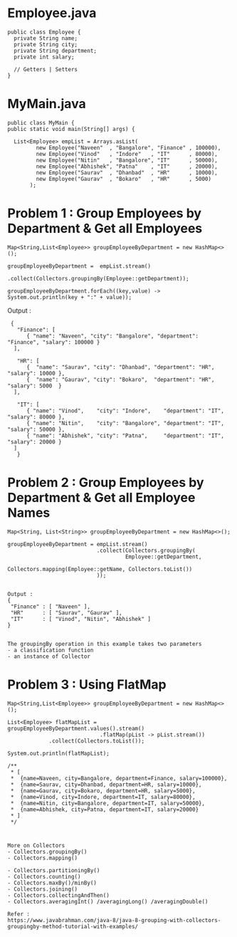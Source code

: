 # Employee.java

    public class Employee {  
      private String name;
      private String city;
      private String department;
      private int salary;
      
      // Getters | Setters
    }

# MyMain.java

    public class MyMain {
	public static void main(String[] args) {

	  List<Employee> empList = Arrays.asList(
             new Employee("Naveen"  , "Bangalore", "Finance" , 100000),
             new Employee("Vinod"   , "Indore"   , "IT"      , 80000),
             new Employee("Nitin"   , "Bangalore", "IT"      , 50000),
             new Employee("Abhishek", "Patna"    , "IT"      , 20000),
             new Employee("Saurav"  , "Dhanbad"  , "HR"      , 10000),
             new Employee("Gaurav"  , "Bokaro"   , "HR"      , 5000)
           );


# Problem 1 : Group Employees by Department & Get all Employees   

    Map<String,List<Employee>> groupEmployeeByDepartment = new HashMap<>();
        
    groupEmployeeByDepartment =  empList.stream()
                                .collect(Collectors.groupingBy(Employee::getDepartment));
				     
    groupEmployeeByDepartment.forEach((key,value) -> System.out.println(key + ":" + value));

 Output : 

     {
       "Finance": [
	      { "name": "Naveen", "city": "Bangalore", "department": "Finance", "salary": 100000 }
	  ], 
	  
       "HR": [
	      {  "name": "Saurav", "city": "Dhanbad", "department": "HR", "salary": 10000 },
	      {  "name": "Gaurav", "city": "Bokaro",  "department": "HR", "salary": 5000  }
	  ],
	  
       "IT": [
	      { "name": "Vinod",    "city": "Indore",    "department": "IT", "salary": 80000 },
	      { "name": "Nitin",    "city": "Bangalore", "department": "IT", "salary": 50000 },
	      { "name": "Abhishek", "city": "Patna",     "department": "IT", "salary": 20000 }
	  ]
       }


# Problem 2 : Group Employees by Department & Get all Employee Names   

    Map<String, List<String>> groupEmployeeByDepartment = new HashMap<>();

    groupEmployeeByDepartment = empList.stream()
                                .collect(Collectors.groupingBy(
                                         Employee::getDepartment,
                                         Collectors.mapping(Employee::getName, Collectors.toList())
                                ));
							    

    Output : 
    {
     "Finance" : [ "Naveen" ],
     "HR"      : [ "Saurav", "Gaurav" ],
     "IT"      : [ "Vinod", "Nitin", "Abhishek" ]
    }
    
    
    The groupingBy operation in this example takes two parameters
    - a classification function
    - an instance of Collector



# Problem 3 : Using FlatMap 
  
    Map<String,List<Employee>> groupEmployeeByDepartment = new HashMap<>();

    List<Employee> flatMapList = groupEmployeeByDepartment.values().stream()
                                 .flatMap(pList -> pList.stream())
				 .collect(Collectors.toList());

    System.out.println(flatMapList);

    /**
     * [
     *  {name=Naveen, city=Bangalore, department=Finance, salary=100000},
     *  {name=Saurav, city=Dhanbad, department=HR, salary=10000}, 
     *  {name=Gaurav, city=Bokaro, department=HR, salary=5000}, 
     *  {name=Vinod, city=Indore, department=IT, salary=80000}, 
     *  {name=Nitin, city=Bangalore, department=IT, salary=50000}, 
     *  {name=Abhishek, city=Patna, department=IT, salary=20000}
     * ]
     */
         

#
    More on Collectors 
    - Collectors.groupingBy()
    - Collectors.mapping()

    - Collectors.partitioningBy()
    - Collectors.counting() 
    - Collectors.maxBy()/minBy()
    - Collectors.joining()
    - Collectors.collectingAndThen()
    - Collectors.averagingInt() /averagingLong() /averagingDouble()

    Refer : 
    https://www.javabrahman.com/java-8/java-8-grouping-with-collectors-groupingby-method-tutorial-with-examples/
